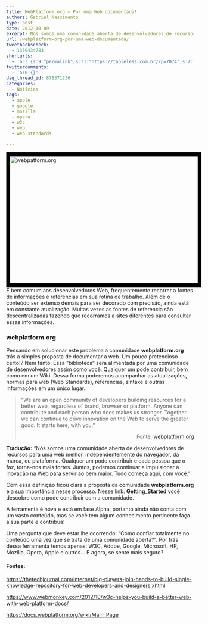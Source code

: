 ```yaml
---
title: WebPlatform.org – Por uma Web documentada!
authors: Gabriel Nascimento
type: post
date: 2012-10-09
excerpt: Nós somos uma comunidade aberta de desenvolvedores de recursos para uma web melhor.
url: /webplatform-org-por-uma-web-documentada/
tweetbackscheck:
  - 1350434783
shorturls:
  - 'a:3:{s:9:"permalink";s:31:"https://tableless.com.br/?p=7074";s:7:"tinyurl";s:26:"https://tinyurl.com/8k39a7s";s:4:"isgd";s:19:"https://is.gd/OJt7Ga";}'
twittercomments:
  - 'a:0:{}'
dsq_thread_id: 878371236
categories:
  - Notícias
tags:
  - apple
  - google
  - mozilla
  - opera
  - w3c
  - web
  - web standards

---
```

<p style="text-align: left">
  <img class="aligncenter" style="border: 10px solid black" src="https://cdn.thetechjournal.com/uploads/2012/10/webplatform.org_.jpg" alt="webpatform.org" width="610" height="342" /><br /> É bem comum aos desenvolvedores Web, frequentemente recorrer a fontes de informações e referencias em sua rotina de trabalho. Além de o conteúdo ser extenso demais para ser decorado com precisão, ainda está em constante atualização. Muitas vezes as fontes de referencia são descentralizadas fazendo que recorramos a sites diferentes para consultar essas informações.
</p>

### webplatform.org

Pensando em solucionar este problema a comunidade **webplatform.org** trás a simples proposta de documentar a web. Um pouco pretencioso certo!? Nem tanto: Essa “biblioteca“ será alimentada por uma comunidade de desenvolvedores assim como você. Qualquer um pode contribuir, bem como em um Wiki. Dessa forma poderemos acompanhar as atualizações, normas para web (Web Standards), referencias, sintaxe e outras informações em um único lugar.

> “We are an open community of developers building resources for a better web, regardless of brand, browser or platform. Anyone can contribute and each person who does makes us stronger. Together we can continue to drive innovation on the Web to serve the greater good. It starts here, with you.”
> 
> <p align="right">
>   Fonte: <a href="https://www1.webplatform.org/" target="_blank">webplatform.org</a>
> </p>

**Tradução:** “Nós somos uma comunidade aberta de desenvolvedores de recursos para uma web melhor, independentemente do navegador, da marca, ou plataforma. Qualquer um pode contribuir e cada pessoa que o faz, torna-nos mais fortes. Juntos, podemos continuar a impulsionar a inovação na Web para servir ao bem maior. Tudo começa aqui, com você.”

Com essa definição ficou clara a proposta da comunidade **webplatform.org** e a sua importância nesse processo. Nesse link: **<a href="https://docs.webplatform.org/wiki/WPD:Getting_Started" target="_blank">Getting_Started</a>** você descobre como pode contribuir com a comunidade.

A ferramenta é nova e está em fase Alpha, portanto ainda não conta com um vasto conteúdo, mas se você tem algum conhecimento pertinente faça a sua parte e contribua!

Uma pergunta que deve estar lhe ocorrendo: “Como confiar totalmente no conteúdo uma vez que se trata de uma comunidade aberta?”. Por trás dessa ferramenta temos apenas: W3C, Adobe, Google, Microsoft, HP, Mozilla, Opera, Apple e outros&#8230; E agora, se sente mais seguro?

#### Fontes:

<https://thetechjournal.com/internet/big-players-join-hands-to-build-single-knowledge-repository-for-web-developers-and-designers.xhtml>

<https://www.webmonkey.com/2012/10/w3c-helps-you-build-a-better-web-with-web-platform-docs/>

<https://docs.webplatform.org/wiki/Main_Page>